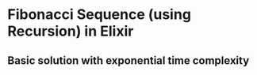 # Fibonacci Sequence (using Recursion) in Elixir

## Basic solution with exponential time complexity

